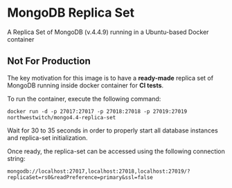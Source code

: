 # MongoDB Replica Set

A Replica Set of MongoDB (v.4.4.9) running in a Ubuntu-based Docker container

## Not For Production

The key motivation for this image is to have a __ready-made__ replica set of MongoDB running inside docker container for __CI tests__.

To run the container, execute the following command:
```shell
docker run -d -p 27017:27017 -p 27018:27018 -p 27019:27019 northwestwitch/mongo4.4-replica-set
```

Wait for 30 to 35 seconds in order to properly start all database instances and replica-set initialization.

Once ready, the replica-set can be accessed using the following connection string:
```shell
mongodb://localhost:27017,localhost:27018,localhost:27019/?replicaSet=rs0&readPreference=primary&ssl=false
```
